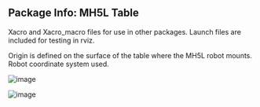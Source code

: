 
## Package Info: MH5L Table

Xacro and Xacro_macro files for use in other packages. Launch files are included for testing in rviz.

Origin is defined on the surface of the table where the MH5L robot mounts. Robot coordinate system used.


![image](https://user-images.githubusercontent.com/44533530/115474287-24c28580-a20b-11eb-86b3-951d326860f6.png)

![image](https://user-images.githubusercontent.com/44533530/115474299-28560c80-a20b-11eb-98d9-46f954c79581.png)
